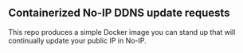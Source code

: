 Containerized No-IP DDNS update requests
----------------------------------------

This repo produces a simple Docker image you can stand up that will continually update your public IP in No-IP.
